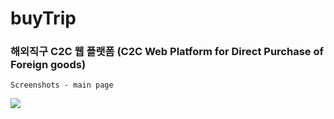
# buyTrip
### 해외직구 C2C 웹 플랫폼 (C2C Web Platform for Direct Purchase of Foreign goods)  
  
  
```
Screenshots - main page
```

<img src="https://user-images.githubusercontent.com/38065579/43908244-712ca130-9c32-11e8-9428-175753935dbf.png"></img>
